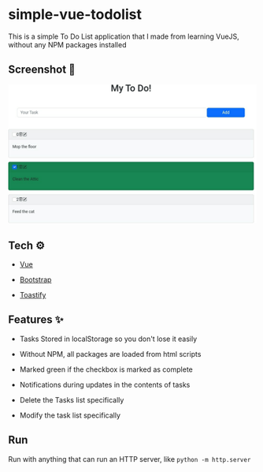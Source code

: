 # simple-vue-todolist
This is a simple To Do List application that I made from learning VueJS, without any NPM packages installed

## Screenshot 📸

![Screenshot](preview.jpg)

## Tech ⚙️

* [Vue](https://vuejs.org)

* [Bootstrap](https://getbootstrap.com)

* [Toastify](https://github.com/apvarun/toastify-js)

## Features ✨

* Tasks Stored in localStorage so you don't lose it easily

* Without NPM, all packages are loaded from html scripts

* Marked green if the checkbox is marked as complete

* Notifications during updates in the contents of tasks

* Delete the Tasks list specifically 

* Modify the task list specifically 

## Run
Run with anything that can run an HTTP server, like `python -m http.server`
